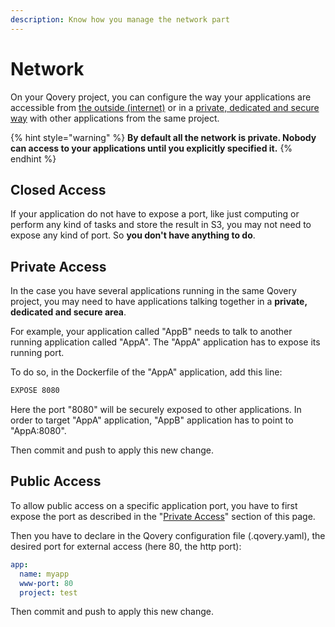 ```yaml
---
description: Know how you manage the network part
---
```


# Network

On your Qovery project, you can configure the way your applications are accessible from [the outside \(internet\)](https://docs.qovery.com/services-1/network#public-access) or in a [private, dedicated and secure way](https://docs.qovery.com/services-1/network#private-access) with other applications from the same project.

{% hint style="warning" %}
**By default all the network is private. Nobody can access to your applications until you explicitly specified it.**
{% endhint %}

## Closed Access

If your application do not have to expose a port, like just computing or perform any kind of tasks and store the result in S3, you may not need to expose any kind of port. So **you don't have anything to do**.

## Private Access

In the case you have several applications running in the same Qovery project, you may need to have applications talking together in a **private, dedicated and secure area**.

For example, your application called "AppB" needs to talk to another running application called "AppA". The "AppA" application has to expose its running port.

To do so, in the Dockerfile of the "AppA" application, add this line:

```bash
EXPOSE 8080
```

Here the port "8080" will be securely exposed to other applications. In order to target "AppA" application, "AppB" application has to point to "AppA:8080".

Then commit and push to apply this new change.

## Public Access

To allow public access on a specific application port, you have to first expose the port as described in the "[Private Access](https://docs.qovery.com/services-1/network#private-access)" section of this page.

Then you have to declare in the Qovery configuration file \(.qovery.yaml\), the desired port for external access \(here 80, the http port\):

```yaml
app:
  name: myapp
  www-port: 80
  project: test
```

Then commit and push to apply this new change.

